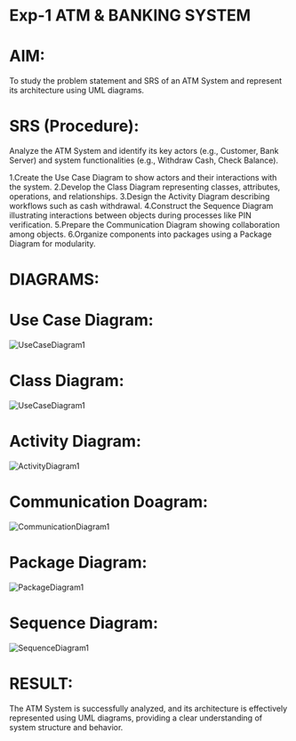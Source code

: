 # Exp-1 ATM & BANKING SYSTEM

# AIM:
To study the problem statement and SRS of an ATM System and represent its architecture using UML diagrams.

# SRS (Procedure):
Analyze the ATM System and identify its key actors (e.g., Customer, Bank Server) and system functionalities (e.g., Withdraw Cash, Check Balance).

1.Create the Use Case Diagram to show actors and their interactions with the system. 2.Develop the Class Diagram representing classes, attributes, operations, and relationships. 3.Design the Activity Diagram describing workflows such as cash withdrawal. 4.Construct the Sequence Diagram illustrating interactions between objects during processes like PIN verification. 5.Prepare the Communication Diagram showing collaboration among objects. 6.Organize components into packages using a Package Diagram for modularity.

# DIAGRAMS:
# Use Case Diagram:
![UseCaseDiagram1](https://github.com/user-attachments/assets/2fd127ae-4d76-413b-a4f1-b09b9784ab8d)

# Class Diagram:
![UseCaseDiagram1](https://github.com/user-attachments/assets/c2c4abdf-a337-4252-8148-1ac3e3aa9fdf)

# Activity Diagram:
![ActivityDiagram1](https://github.com/user-attachments/assets/33fd196e-2a01-40c3-9423-e75d0e7f599e)

# Communication Doagram:
![CommunicationDiagram1](https://github.com/user-attachments/assets/9c96ac80-af3c-49f6-9a6e-db3bb2028067)

# Package Diagram:
![PackageDiagram1](https://github.com/user-attachments/assets/81c37925-b9b6-44bc-a3e5-1e8ea19c7014)

# Sequence Diagram:
![SequenceDiagram1](https://github.com/user-attachments/assets/daf142d0-33d6-408b-bfe3-a8e1bff5b0dc)



# RESULT:
The ATM System is successfully analyzed, and its architecture is effectively represented using UML diagrams, providing a clear understanding of system structure and behavior.

